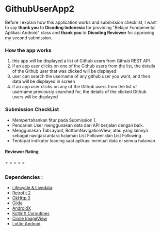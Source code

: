 # GithubUserApp2
Before I explain how this application works and submission checklist, I want to say **thank you** to **Dicoding Indonesia** for providing "Belajar Fundamental Aplikasi Android" class and **thank you** to **Dicoding Reviewer** for approving my second submission.
### How the app works
1. this app will be displayed a list of Github users from Github REST API
2. if an app user clicks on one of the Github users from the list, the details of the Github user that was clicked will be displayed
3. user can search the username of any github user you want, and then data will be displayed in screen
4. if an app user clicks on any of the Github users from the list of username previously searched for, the details of the clicked Github users will be displayed
### Submission CheckList
- Mempertahankan fitur pada Submission 1.
- Pencarian User menggunakan data dari API berjalan dengan baik.
- Menggunakan TabLayout, BottomNavigationView, atau yang lainnya sebagai navigasi antara halaman List Follower dan List Following.
- Terdapat indikator loading saat aplikasi memuat data di semua halaman.
#### Reviewer Rating 
:star: :star: :star: :star: :star:
### Dependencies :
- [Lifecycle & Livedata](https://developer.android.com/jetpack/androidx/releases/lifecycle)
- [Retrofit 2](https://square.github.io/retrofit/)    
- [OkHttp 3](https://square.github.io/okhttp/)    
- [Glide](https://github.com/bumptech/glide)    
- [AndroidX](https://mvnrepository.com/artifact/androidx)
- [KotlinX Coroutines](https://developer.android.com/kotlin/coroutines)
- [Circle ImageView](https://github.com/hdodenhof/CircleImageView)
- [Lottie Android](https://github.com/airbnb/lottie-android)

